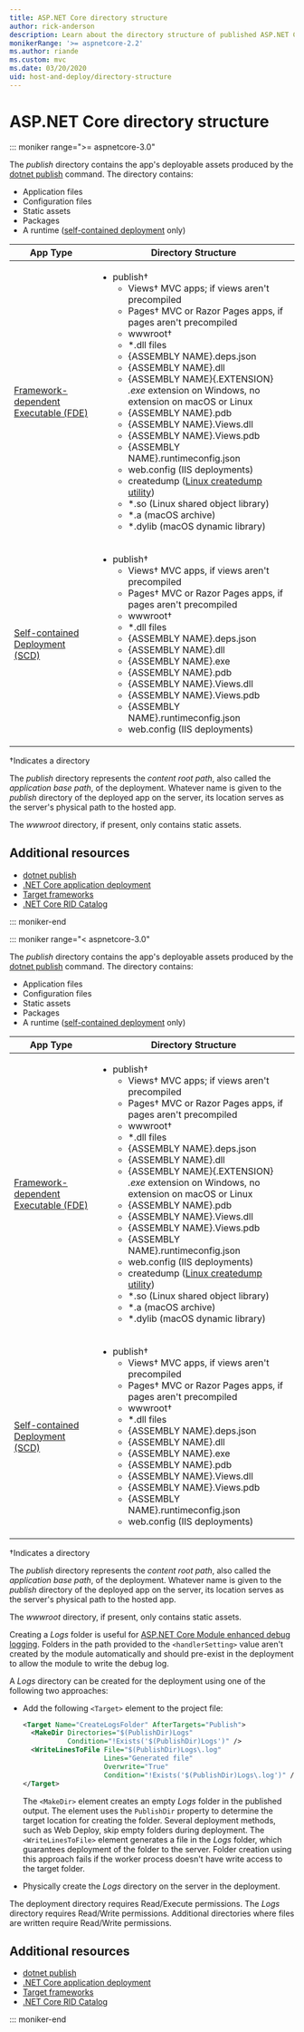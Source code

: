 ```yaml
---
title: ASP.NET Core directory structure
author: rick-anderson
description: Learn about the directory structure of published ASP.NET Core apps.
monikerRange: '>= aspnetcore-2.2'
ms.author: riande
ms.custom: mvc
ms.date: 03/20/2020
uid: host-and-deploy/directory-structure
---
```

# ASP.NET Core directory structure

::: moniker range=">= aspnetcore-3.0"

The *publish* directory contains the app's deployable assets produced by the [dotnet publish](/dotnet/core/tools/dotnet-publish) command. The directory contains:

* Application files
* Configuration files
* Static assets
* Packages
* A runtime ([self-contained deployment](/dotnet/core/deploying/#self-contained-deployments-scd) only)

| App Type | Directory Structure |
| -------- | ------------------- |
| [Framework-dependent Executable (FDE)](/dotnet/core/deploying/#framework-dependent-executables-fde) | <ul><li>publish&dagger;<ul><li>Views&dagger; MVC apps; if views aren't precompiled</li><li>Pages&dagger; MVC or Razor Pages apps, if pages aren't precompiled</li><li>wwwroot&dagger;</li><li>\*.dll files</li><li>{ASSEMBLY NAME}.deps.json</li><li>{ASSEMBLY NAME}.dll</li><li>{ASSEMBLY NAME}{.EXTENSION} *.exe* extension on Windows, no extension on macOS or Linux</li><li>{ASSEMBLY NAME}.pdb</li><li>{ASSEMBLY NAME}.Views.dll</li><li>{ASSEMBLY NAME}.Views.pdb</li><li>{ASSEMBLY NAME}.runtimeconfig.json</li><li>web.config (IIS deployments)</li><li>createdump ([Linux createdump utility](https://github.com/dotnet/coreclr/blob/master/Documentation/botr/xplat-minidump-generation.md#configurationpolicy))</li><li>\*.so (Linux shared object library)</li><li>\*.a (macOS archive)</li><li>\*.dylib (macOS dynamic library)</li></ul></li></ul> |
| [Self-contained Deployment (SCD)](/dotnet/core/deploying/#self-contained-deployments-scd) | <ul><li>publish&dagger;<ul><li>Views&dagger; MVC apps, if views aren't precompiled</li><li>Pages&dagger; MVC or Razor Pages apps, if pages aren't precompiled</li><li>wwwroot&dagger;</li><li>\*.dll files</li><li>{ASSEMBLY NAME}.deps.json</li><li>{ASSEMBLY NAME}.dll</li><li>{ASSEMBLY NAME}.exe</li><li>{ASSEMBLY NAME}.pdb</li><li>{ASSEMBLY NAME}.Views.dll</li><li>{ASSEMBLY NAME}.Views.pdb</li><li>{ASSEMBLY NAME}.runtimeconfig.json</li><li>web.config (IIS deployments)</li></ul></li></ul> |

&dagger;Indicates a directory

The *publish* directory represents the *content root path*, also called the *application base path*, of the deployment. Whatever name is given to the *publish* directory of the deployed app on the server, its location serves as the server's physical path to the hosted app.

The *wwwroot* directory, if present, only contains static assets.

## Additional resources

* [dotnet publish](/dotnet/core/tools/dotnet-publish)
* [.NET Core application deployment](/dotnet/core/deploying/)
* [Target frameworks](/dotnet/standard/frameworks)
* [.NET Core RID Catalog](/dotnet/core/rid-catalog)

::: moniker-end

::: moniker range="< aspnetcore-3.0"

The *publish* directory contains the app's deployable assets produced by the [dotnet publish](/dotnet/core/tools/dotnet-publish) command. The directory contains:

* Application files
* Configuration files
* Static assets
* Packages
* A runtime ([self-contained deployment](/dotnet/core/deploying/#self-contained-deployments-scd) only)

| App Type | Directory Structure |
| -------- | ------------------- |
| [Framework-dependent Executable (FDE)](/dotnet/core/deploying/#framework-dependent-executables-fde) | <ul><li>publish&dagger;<ul><li>Views&dagger; MVC apps; if views aren't precompiled</li><li>Pages&dagger; MVC or Razor Pages apps, if pages aren't precompiled</li><li>wwwroot&dagger;</li><li>\*.dll files</li><li>{ASSEMBLY NAME}.deps.json</li><li>{ASSEMBLY NAME}.dll</li><li>{ASSEMBLY NAME}{.EXTENSION} *.exe* extension on Windows, no extension on macOS or Linux</li><li>{ASSEMBLY NAME}.pdb</li><li>{ASSEMBLY NAME}.Views.dll</li><li>{ASSEMBLY NAME}.Views.pdb</li><li>{ASSEMBLY NAME}.runtimeconfig.json</li><li>web.config (IIS deployments)</li><li>createdump ([Linux createdump utility](https://github.com/dotnet/coreclr/blob/master/Documentation/botr/xplat-minidump-generation.md#configurationpolicy))</li><li>\*.so (Linux shared object library)</li><li>\*.a (macOS archive)</li><li>\*.dylib (macOS dynamic library)</li></ul></li></ul> |
| [Self-contained Deployment (SCD)](/dotnet/core/deploying/#self-contained-deployments-scd) | <ul><li>publish&dagger;<ul><li>Views&dagger; MVC apps, if views aren't precompiled</li><li>Pages&dagger; MVC or Razor Pages apps, if pages aren't precompiled</li><li>wwwroot&dagger;</li><li>\*.dll files</li><li>{ASSEMBLY NAME}.deps.json</li><li>{ASSEMBLY NAME}.dll</li><li>{ASSEMBLY NAME}.exe</li><li>{ASSEMBLY NAME}.pdb</li><li>{ASSEMBLY NAME}.Views.dll</li><li>{ASSEMBLY NAME}.Views.pdb</li><li>{ASSEMBLY NAME}.runtimeconfig.json</li><li>web.config (IIS deployments)</li></ul></li></ul> |


&dagger;Indicates a directory

The *publish* directory represents the *content root path*, also called the *application base path*, of the deployment. Whatever name is given to the *publish* directory of the deployed app on the server, its location serves as the server's physical path to the hosted app.

The *wwwroot* directory, if present, only contains static assets.

Creating a *Logs* folder is useful for [ASP.NET Core Module enhanced debug logging](xref:host-and-deploy/aspnet-core-module#enhanced-diagnostic-logs). Folders in the path provided to the `<handlerSetting>` value aren't created by the module automatically and should pre-exist in the deployment to allow the module to write the debug log.

A *Logs* directory can be created for the deployment using one of the following two approaches:

* Add the following `<Target>` element to the project file:

   ```xml
   <Target Name="CreateLogsFolder" AfterTargets="Publish">
     <MakeDir Directories="$(PublishDir)Logs" 
              Condition="!Exists('$(PublishDir)Logs')" />
     <WriteLinesToFile File="$(PublishDir)Logs\.log" 
                       Lines="Generated file" 
                       Overwrite="True" 
                       Condition="!Exists('$(PublishDir)Logs\.log')" />
   </Target>
   ```

   The `<MakeDir>` element creates an empty *Logs* folder in the published output. The element uses the `PublishDir` property to determine the target location for creating the folder. Several deployment methods, such as Web Deploy, skip empty folders during deployment. The `<WriteLinesToFile>` element generates a file in the *Logs* folder, which guarantees deployment of the folder to the server. Folder creation using this approach fails if the worker process doesn't have write access to the target folder.

* Physically create the *Logs* directory on the server in the deployment.

The deployment directory requires Read/Execute permissions. The *Logs* directory requires Read/Write permissions. Additional directories where files are written require Read/Write permissions.

## Additional resources

* [dotnet publish](/dotnet/core/tools/dotnet-publish)
* [.NET Core application deployment](/dotnet/core/deploying/)
* [Target frameworks](/dotnet/standard/frameworks)
* [.NET Core RID Catalog](/dotnet/core/rid-catalog)

::: moniker-end

